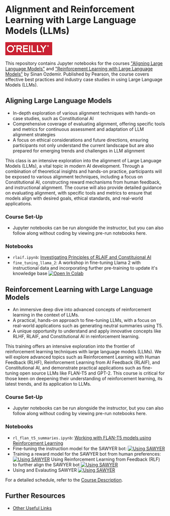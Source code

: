 # Alignment and Reinforcement Learning with Large Language Models (LLMs)


![O'Reilly](images/oreilly.png)


This repository contains Jupyter notebooks for the courses ["Aligning Large Language Models"](https://www.oreilly.com/live-events/aligning-large-language-models/0636920098043/0636920098042/) and ["Reinforcement Learning with Large Language Models"](https://learning.oreilly.com/live-events/llms-from-prototypes-to-production/0636920095639/) by Sinan Ozdemir. Published by Pearson, the course covers effective best practices and industry case studies in using Large Language Models (LLMs).

## Aligning Large Language Models

- In-depth exploration of various alignment techniques with hands-on case studies, such as Constitutional AI
- Comprehensive coverage of evaluating alignment, offering specific tools and metrics for continuous assessment and adaptation of LLM alignment strategies
- A focus on ethical considerations and future directions, ensuring participants not only understand the current landscape but are also prepared for emerging trends and challenges in LLM alignment

This class is an intensive exploration into the alignment of Large Language Models (LLMs), a vital topic in modern AI development. Through a combination of theoretical insights and hands-on practice, participants will be exposed to various alignment techniques, including a focus on Constitutional AI, constructing reward mechanisms from human feedback, and instructional alignment. The course will also provide detailed guidance on evaluating alignment, with specific tools and metrics to ensure that models align with desired goals, ethical standards, and real-world applications.

### Course Set-Up

- Jupyter notebooks can be run alongside the instructor, but you can also follow along without coding by viewing pre-run notebooks here.

### Notebooks

- `rlaif.ipynb`: [Investigating Principles of RLAIF and Constituional AI](notebooks/rlaif.ipynb)
- `fine_tuning_llama_2`: A workshop in fine-tuning Llama 2 with instructional data and incorporating further pre-training to update it's knowledge base
[![Open In Colab](https://colab.research.google.com/assets/colab-badge.svg)](https://colab.research.google.com/drive/1xKmvmZisN-QoNzm4JXnJ4VEWvp1GfLCq?usp=sharing)

## Reinforcement Learning with Large Language Models


- An immersive deep dive into advanced concepts of reinforcement learning in the context of LLMs.
- A practical, hands-on approach to fine-tuning LLMs, with a focus on real-world applications such as generating neutral summaries using T5.
- A unique opportunity to understand and apply innovative concepts like RLHF, RLAIF, and Constitutional AI in reinforcement learning.

This training offers an intensive exploration into the frontier of reinforcement learning techniques with large language models (LLMs). We will explore advanced topics such as Reinforcement Learning with Human Feedback (RLHF), Reinforcement Learning from AI Feedback (RLAIF), and Constitutional AI, and demonstrate practical applications such as fine-tuning open source LLMs like FLAN-T5 and GPT-2. This course is critical for those keen on deepening their understanding of reinforcement learning, its latest trends, and its application to LLMs.

### Course Set-Up

- Jupyter notebooks can be run alongside the instructor, but you can also follow along without coding by viewing pre-run notebooks here.

### Notebooks

- `rl_flan_t5_summaries.ipynb`: [Working with FLAN-T5 models using Reinforcement Learning](notebooks/rl_flan_t5_summaries.ipynb)
- Fine-tuning the instruction model for the SAWYER bot: [![Using SAWYER](https://colab.research.google.com/assets/colab-badge.svg)](https://colab.research.google.com/drive/1gN7jsUFQTPAj5uFrq06HcSLQSZzT7hZz?usp=sharing) 
- Training a reward model for the SAWYER bot from human preferences: [![Using SAWYER](https://colab.research.google.com/assets/colab-badge.svg)](https://colab.research.google.com/drive/1bVjTzOjXCOM8J6tzgt3LK-D0K-yGWzyI?usp=sharing) 
Using Reinforcement Learning from Feedback (RLF) to further align the SAWYER bot [![Using SAWYER](https://colab.research.google.com/assets/colab-badge.svg)](https://colab.research.google.com/drive/1QR_Xf1GsOyChYzReg_JHxsBTrMZ0Vwz6?usp=sharing) 
- Using and Evalauting SAWYER [![Using SAWYER](https://colab.research.google.com/assets/colab-badge.svg)](https://colab.research.google.com/drive/1xUrIbqyKoEjxNyjNI6iuYuSNMyksypEO?usp=sharing)


For a detailed schedule, refer to the [Course Description](#description).

## Further Resources

- [Other Useful Links](https://learning.oreilly.com/playlists/2953f6c7-0e13-49ac-88e2-b951e11388de/)
